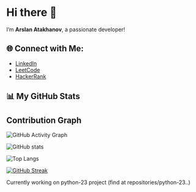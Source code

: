 # Hi there 👋

I’m **Arslan Atakhanov**, a passionate developer!


## 🌐 Connect with Me:

- [LinkedIn](https://www.linkedin.com/in/arslan-atakhanov)
- [LeetCode](https://leetcode.com/u/leo_go/)
- [HackerRank](https://www.hackerrank.com/profile/arslan_atakhanov)

## 📊 My GitHub Stats

## Contribution Graph

![GitHub Activity Graph](https://github-readme-activity-graph.cyclic.app/graph?username=your-username&theme=radical)


![GitHub stats](https://github-readme-stats.vercel.app/api?username=arslan01000&show_icons=true&locale=en&theme=radical)

![Top Langs](https://github-readme-stats.vercel.app/api/top-langs?username=arslan01000&layout=compact&theme=radical)

[![GitHub Streak](https://streak-stats.demolab.com?user=arslan01000&theme=dark&border_radius=4.4&card_width=470)](https://git.io/streak-stats)


Currently working on python-23 project (find at repositories/python-23..)
